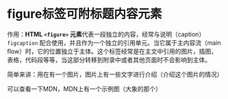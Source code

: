 # figure标签可附标题内容元素

作用：**HTML `<figure>` 元素**代表一段独立的内容，经常与说明（caption）`figcaption` 配合使用，并且作为一个独立的引用单元。当它属于主内容流（main flow）时，它的位置独立于主体。这个标签经常是在主文中引用的图片，插图，表格，代码段等等，当这部分转移到附录中或者其他页面时不会影响到主体。



简单来讲：用在有一个图片，图片上有一些文字进行介绍（介绍这个图片的情况）



可以查看一下MDN，MDN上有一个示例图（大象的那个）